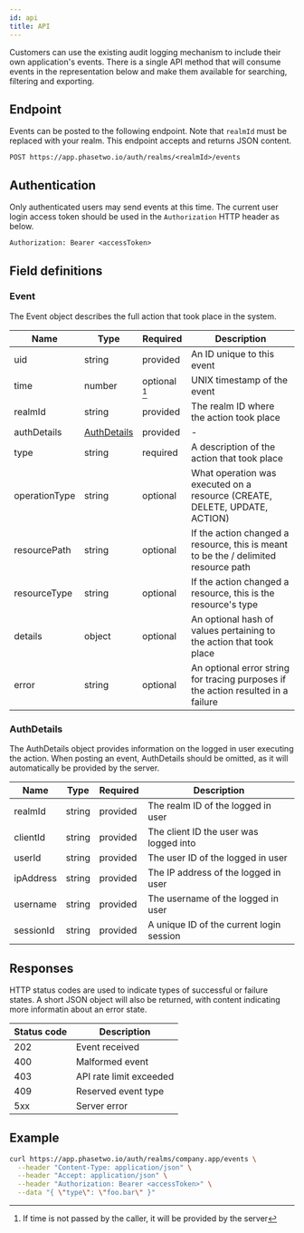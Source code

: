 ```yaml
---
id: api
title: API
---
```


Customers can use the existing audit logging mechanism to include their own application's events. There is a single API method that will consume events in the representation below and make them available for searching, filtering and exporting.

## Endpoint

Events can be posted to the following endpoint. Note that `realmId` must be replaced with your realm. This endpoint accepts and returns JSON content.

```shell
POST https://app.phasetwo.io/auth/realms/<realmId>/events
```

## Authentication

Only authenticated users may send events at this time. The current user login access token should be used in the `Authorization` HTTP header as below.

```shell
Authorization: Bearer <accessToken>
```

## Field definitions

### Event

The Event object describes the full action that took place in the system. 

| Name | Type | Required | Description |
| - | - | - | - |
| uid | string | provided | An ID unique to this event |
| time | number | optional [^1] | UNIX timestamp of the event |
| realmId | string | provided | The realm ID where the action took place |
| authDetails | [AuthDetails](#authdetails) | provided | - |
| type | string | required | A description of the action that took place |
| operationType | string | optional | What operation was executed on a resource (CREATE, DELETE, UPDATE, ACTION) |
| resourcePath | string | optional | If the action changed a resource, this is meant to be the / delimited resource path |
| resourceType | string | optional | If the action changed a resource, this is the resource's type |
| details | object | optional | An optional hash of values pertaining to the action that took place |
| error | string | optional | An optional error string for tracing purposes if the action resulted in a failure |

[^1]: If time is not passed by the caller, it will be provided by the server

### AuthDetails

The AuthDetails object provides information on the logged in user executing the action. When posting an event, AuthDetails should be omitted, as it will automatically be provided by the server. 

| Name | Type | Required | Description |
| - | - | - | - |
| realmId | string | provided | The realm ID of the logged in user |
| clientId | string | provided | The client ID the user was logged into |
| userId | string | provided | The user ID of the logged in user |
| ipAddress | string | provided | The IP address of the logged in user |
| username | string | provided | The username of the logged in user |
| sessionId | string | provided | A unique ID of the current login session |

## Responses

HTTP status codes are used to indicate types of successful or failure states. A short JSON object will also be returned, with content indicating more informatin about an error state.

| Status code | Description |
| - | - |
| 202 | Event received |
| 400 | Malformed event |
| 403 | API rate limit exceeded |
| 409 | Reserved event type |
| 5xx | Server error |

## Example

```bash
curl https://app.phasetwo.io/auth/realms/company.app/events \
  --header "Content-Type: application/json" \
  --header "Accept: application/json" \
  --header "Authorization: Bearer <accessToken>" \
  --data "{ \"type\": \"foo.bar\" }"
```
